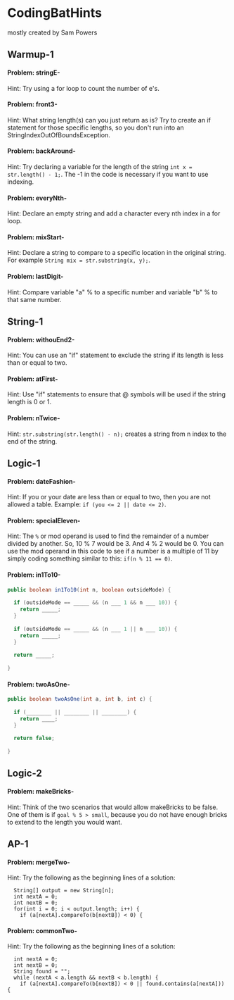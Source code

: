 # CodingBatHints
mostly created by Sam Powers

## Warmup-1

#### Problem: stringE-
Hint: Try using a for loop to count the number of e's.

#### Problem: front3-
Hint: What string length(s) can you just return as is? Try to create an if statement for those specific lengths, so you don't run into an StringIndexOutOfBoundsException.

#### Problem: backAround-
Hint: Try declaring a variable for the length of the string `int x = str.length() - 1;`. The -1 in the code is necessary if you want to use indexing.

#### Problem: everyNth-
Hint: Declare an empty string and add a character every nth index in a for loop.

#### Problem: mixStart-
Hint: Declare a string to compare to a specific location in the original string. For example `String mix = str.substring(x, y);`.

#### Problem: lastDigit-
Hint: Compare variable "a" % to a specific number and variable "b" % to that same number.

## String-1

#### Problem: withouEnd2-
Hint: You can use an "if" statement to exclude the string if its length is less than or equal to two.

#### Problem: atFirst-
Hint: Use "if" statements to ensure that @ symbols will be used if the string length is 0 or 1.

#### Problem: nTwice-
Hint: `str.substring(str.length() - n);` creates a string from n index to the end of the string.

## Logic-1

#### Problem: dateFashion-
Hint: If you or your date are less than or equal to two, then you are not allowed a table. Example: `if (you <= 2 || date <= 2)`.

#### Problem: specialEleven-
Hint: The `%` or mod operand is used to find the remainder of a number divided by another. So, 10 % 7 would be 3. And 4 % 2 would be 0. You can use the mod operand in this code to see if a number is a multiple of 11 by simply coding something similar to this: 
`if(n % 11 == 0)`.


#### Problem: in1To10-

```java
public boolean in1To10(int n, boolean outsideMode) {
  
  if (outsideMode == _____ && (n ___ 1 && n ___ 10)) {
    return _____;
  }
  
  if (outsideMode == _____ && (n ___ 1 || n ___ 10)) {
    return _____;
  }
  
  return _____;
  
}
```
#### Problem: twoAsOne-

```java
public boolean twoAsOne(int a, int b, int c) {
  
  if (________ || ________ || ________) {
    return ____;
  }
  
  return false;
  
}
```

## Logic-2

#### Problem: makeBricks-
Hint: Think of the two scenarios that would allow makeBricks to be false. One of them is if `goal % 5 > small`, because you do not have enough bricks to extend to the length you would want.

## AP-1

#### Problem: mergeTwo-
Hint: Try the following as the beginning lines of a solution:
```jsva
  String[] output = new String[n];
  int nextA = 0;
  int nextB = 0;
  for(int i = 0; i < output.length; i++) {
    if (a[nextA].compareTo(b[nextB]) < 0) {
```

#### Problem: commonTwo-
Hint: Try the following as the beginning lines of a solution:
```jsva
  int nextA = 0;
  int nextB = 0;
  String found = "";
  while (nextA < a.length && nextB < b.length) {
    if (a[nextA].compareTo(b[nextB]) < 0 || found.contains(a[nextA])) {
```
